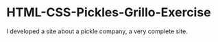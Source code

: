 # HTML-CSS-Pickles-Grillo-Exercise
I developed a site about a pickle company, a very complete site.

